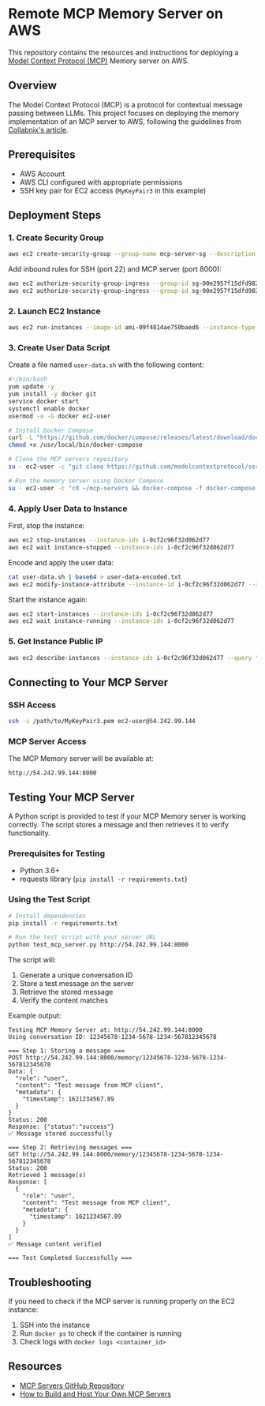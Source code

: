 # Remote MCP Memory Server on AWS

This repository contains the resources and instructions for deploying a [Model Context Protocol (MCP)](https://github.com/modelcontextprotocol/servers) Memory server on AWS.

## Overview

The Model Context Protocol (MCP) is a protocol for contextual message passing between LLMs. This project focuses on deploying the memory implementation of an MCP server to AWS, following the guidelines from [Collabnix's article](https://collabnix.com/how-to-build-and-host-your-own-mcp-servers-in-easy-steps/).

## Prerequisites

- AWS Account
- AWS CLI configured with appropriate permissions
- SSH key pair for EC2 access (`MyKeyPair3` in this example)

## Deployment Steps

### 1. Create Security Group

```bash
aws ec2 create-security-group --group-name mcp-server-sg --description "Security group for MCP server" --vpc-id vpc-031bc219c72e0d1fe
```

Add inbound rules for SSH (port 22) and MCP server (port 8000):

```bash
aws ec2 authorize-security-group-ingress --group-id sg-00e2957f15dfd982b --protocol tcp --port 8000 --cidr 0.0.0.0/0
aws ec2 authorize-security-group-ingress --group-id sg-00e2957f15dfd982b --protocol tcp --port 22 --cidr 0.0.0.0/0
```

### 2. Launch EC2 Instance

```bash
aws ec2 run-instances --image-id ami-09f4814ae750baed6 --instance-type t2.micro --key-name MyKeyPair3 --security-group-ids sg-00e2957f15dfd982b --subnet-id subnet-038fe817a8e9f0f1b --tag-specifications 'ResourceType=instance,Tags=[{Key=Name,Value=mcp-memory-server}]'
```

### 3. Create User Data Script

Create a file named `user-data.sh` with the following content:

```bash
#!/bin/bash
yum update -y
yum install -y docker git
service docker start
systemctl enable docker
usermod -a -G docker ec2-user

# Install Docker Compose
curl -L "https://github.com/docker/compose/releases/latest/download/docker-compose-$(uname -s)-$(uname -m)" -o /usr/local/bin/docker-compose
chmod +x /usr/local/bin/docker-compose

# Clone the MCP servers repository
su - ec2-user -c "git clone https://github.com/modelcontextprotocol/servers.git ~/mcp-servers"

# Run the memory server using Docker Compose
su - ec2-user -c "cd ~/mcp-servers && docker-compose -f docker-compose.memory.yaml up -d"
```

### 4. Apply User Data to Instance

First, stop the instance:

```bash
aws ec2 stop-instances --instance-ids i-0cf2c96f32d062d77
aws ec2 wait instance-stopped --instance-ids i-0cf2c96f32d062d77
```

Encode and apply the user data:

```bash
cat user-data.sh | base64 > user-data-encoded.txt
aws ec2 modify-instance-attribute --instance-id i-0cf2c96f32d062d77 --attribute userData --value file://user-data-encoded.txt
```

Start the instance again:

```bash
aws ec2 start-instances --instance-ids i-0cf2c96f32d062d77
aws ec2 wait instance-running --instance-ids i-0cf2c96f32d062d77
```

### 5. Get Instance Public IP

```bash
aws ec2 describe-instances --instance-ids i-0cf2c96f32d062d77 --query "Reservations[0].Instances[0].PublicIpAddress"
```

## Connecting to Your MCP Server

### SSH Access

```bash
ssh -i /path/to/MyKeyPair3.pem ec2-user@54.242.99.144
```

### MCP Server Access

The MCP Memory server will be available at:

```
http://54.242.99.144:8000
```

## Testing Your MCP Server

A Python script is provided to test if your MCP Memory server is working correctly. The script stores a message and then retrieves it to verify functionality.

### Prerequisites for Testing

- Python 3.6+
- requests library (`pip install -r requirements.txt`)

### Using the Test Script

```bash
# Install dependencies
pip install -r requirements.txt

# Run the test script with your server URL
python test_mcp_server.py http://54.242.99.144:8000
```

The script will:

1. Generate a unique conversation ID
2. Store a test message on the server
3. Retrieve the stored message
4. Verify the content matches

Example output:

```
Testing MCP Memory Server at: http://54.242.99.144:8000
Using conversation ID: 12345678-1234-5678-1234-567812345678

=== Step 1: Storing a message ===
POST http://54.242.99.144:8000/memory/12345678-1234-5678-1234-567812345678
Data: {
  "role": "user",
  "content": "Test message from MCP client",
  "metadata": {
    "timestamp": 1621234567.89
  }
}
Status: 200
Response: {"status":"success"}
✅ Message stored successfully

=== Step 2: Retrieving messages ===
GET http://54.242.99.144:8000/memory/12345678-1234-5678-1234-567812345678
Status: 200
Retrieved 1 message(s)
Response: [
  {
    "role": "user",
    "content": "Test message from MCP client",
    "metadata": {
      "timestamp": 1621234567.89
    }
  }
]
✅ Message content verified

=== Test Completed Successfully ===
```

## Troubleshooting

If you need to check if the MCP server is running properly on the EC2 instance:

1. SSH into the instance
2. Run `docker ps` to check if the container is running
3. Check logs with `docker logs <container_id>`

## Resources

- [MCP Servers GitHub Repository](https://github.com/modelcontextprotocol/servers)
- [How to Build and Host Your Own MCP Servers](https://collabnix.com/how-to-build-and-host-your-own-mcp-servers-in-easy-steps/)
